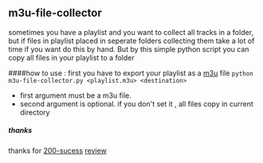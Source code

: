 ## m3u-file-collector

sometimes you have a playlist and you want to collect all tracks in a folder, but if files in playlist placed in seperate folders collecting them take a lot of time if you want do this by hand. 
But by this simple python script you can copy all files in your playlist to a folder

####how to use : 
first you have to export your playlist as a [m3u](https://en.wikipedia.org/wiki/M3U) file
`python m3u-file-collector.py <playlist.m3u> <destination>`

- first argument must be a m3u file.
- second argument is optional. if you don't set it , all files copy in current directory

##### thanks
thanks for [200-sucess](http://codereview.stackexchange.com/users/9357/200-success) [review](http://codereview.stackexchange.com/questions/107834/m3u-file-collector) 

